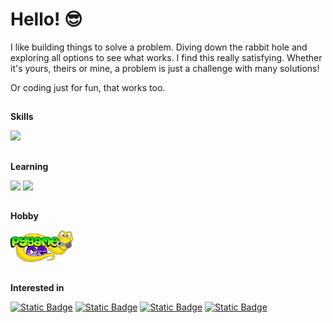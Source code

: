 # Hello! 😎

I like building things to solve a problem. Diving down the rabbit hole and exploring all options to see what works. I find this really satisfying. Whether it's yours, theirs or mine, a problem is just a challenge with many solutions!

Or coding just for fun, that works too.

## 
**Skills**

<img src="https://skillicons.dev/icons?i=py,git" />

## 
**Learning**

<img src="https://skillicons.dev/icons?i=ts,js,java,postgres,docker,githubactions" />
<img src="https://skillicons.dev/icons?i=fastapi,spring,react,nextjs,nodejs" />

## 
**Hobby**

<img src="https://raw.githubusercontent.com/pygame-community/pygame-ce/main/docs/reST/_static/pygame_ce_logo.svg" width="100px" />

##
**Interested in**

<a href="#">![Static Badge](https://img.shields.io/badge/Software_development-242938)</a> <a href="#">![Static Badge](https://img.shields.io/badge/Backend_technologies-242938)</a> <a href="#">![Static Badge](https://img.shields.io/badge/Automation-242938)</a> <a href="#">![Static Badge](https://img.shields.io/badge/Testing/QA-242938)</a>
